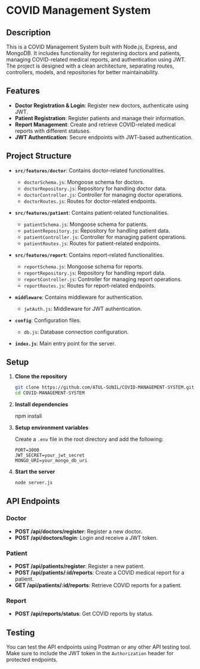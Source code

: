 
# COVID Management System

## Description

This is a COVID Management System built with Node.js, Express, and MongoDB. It includes functionality for registering doctors and patients, managing COVID-related medical reports, and authentication using JWT. The project is designed with a clean architecture, separating routes, controllers, models, and repositories for better maintainability.

## Features

- **Doctor Registration & Login**: Register new doctors, authenticate using JWT.
- **Patient Registration**: Register patients and manage their information.
- **Report Management**: Create and retrieve COVID-related medical reports with different statuses.
- **JWT Authentication**: Secure endpoints with JWT-based authentication.

## Project Structure

- **`src/features/doctor`**: Contains doctor-related functionalities.
  - `doctorSchema.js`: Mongoose schema for doctors.
  - `doctorRepository.js`: Repository for handling doctor data.
  - `doctorController.js`: Controller for managing doctor operations.
  - `doctorRoutes.js`: Routes for doctor-related endpoints.
  
- **`src/features/patient`**: Contains patient-related functionalities.
  - `patientSchema.js`: Mongoose schema for patients.
  - `patientRepository.js`: Repository for handling patient data.
  - `patientController.js`: Controller for managing patient operations.
  - `patientRoutes.js`: Routes for patient-related endpoints.
  
- **`src/features/report`**: Contains report-related functionalities.
  - `reportSchema.js`: Mongoose schema for reports.
  - `reportRepository.js`: Repository for handling report data.
  - `reportController.js`: Controller for managing report operations.
  - `reportRoutes.js`: Routes for report-related endpoints.
  
- **`middleware`**: Contains middleware for authentication.
  - `jwtAuth.js`: Middleware for JWT authentication.
  
- **`config`**: Configuration files.
  - `db.js`: Database connection configuration.
  
- **`index.js`**: Main entry point for the server.

## Setup

1. **Clone the repository**

   ```bash
   git clone https://github.com/ATUL-SUNIL/COVID-MANAGEMENT-SYSTEM.git
   cd COVID-MANAGEMENT-SYSTEM
   ```

2. **Install dependencies**

   
   npm install
 

3. **Setup environment variables**

   Create a `.env` file in the root directory and add the following:

 
   ```plaintext
   PORT=3000
   JWT_SECRET=your_jwt_secret
   MONGO_URI=your_mongo_db_uri
   ```

4. **Start the server**

   ```bash
   node server.js
   ```

## API Endpoints

### Doctor

- **POST /api/doctors/register**: Register a new doctor.
- **POST /api/doctors/login**: Login and receive a JWT token.

### Patient

- **POST /api/patients/register**: Register a new patient.
- **POST /api/patients/:id/reports**: Create a COVID medical report for a patient.
- **GET /api/patients/:id/reports**: Retrieve COVID reports for a patient.

### Report

- **POST /api/reports/status**: Get COVID reports by status.

## Testing

You can test the API endpoints using Postman or any other API testing tool. Make sure to include the JWT token in the `Authorization` header for protected endpoints.







